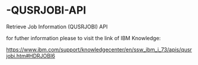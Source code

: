 # -QUSRJOBI-API
Retrieve Job Information (QUSRJOBI) API

for futher information please to visit the link of IBM Knowledge:

https://www.ibm.com/support/knowledgecenter/en/ssw_ibm_i_73/apis/qusrjobi.htm#HDRJOBI6
